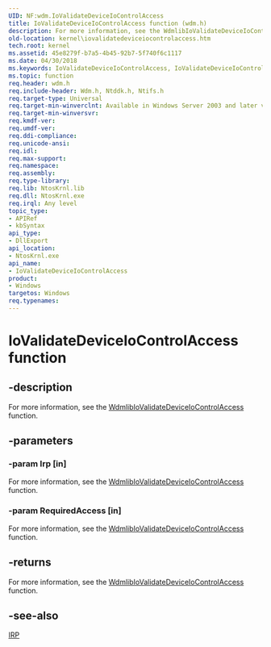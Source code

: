 ```yaml
---
UID: NF:wdm.IoValidateDeviceIoControlAccess
title: IoValidateDeviceIoControlAccess function (wdm.h)
description: For more information, see the WdmlibIoValidateDeviceIoControlAccess function.
old-location: kernel\iovalidatedeviceiocontrolaccess.htm
tech.root: kernel
ms.assetid: 45e8279f-b7a5-4b45-92b7-5f740f6c1117
ms.date: 04/30/2018
ms.keywords: IoValidateDeviceIoControlAccess, IoValidateDeviceIoControlAccess routine [Kernel-Mode Driver Architecture], k104_724cb845-fabf-4b5a-8712-901829f1f79d.xml, kernel.iovalidatedeviceiocontrolaccess, wdm/IoValidateDeviceIoControlAccess
ms.topic: function
req.header: wdm.h
req.include-header: Wdm.h, Ntddk.h, Ntifs.h
req.target-type: Universal
req.target-min-winverclnt: Available in Windows Server 2003 and later versions of Windows. Drivers that must also work for Windows 2000 and Windows XP can instead link to Wdmsec.lib to use this routine. (The Wdmsec.lib library first shipped with the Windows XP Service Pack 1 [SP1] and Windows Server 2003 editions of the Driver Development Kit [DDK] and now ships with the Windows Driver Kit [WDK].)
req.target-min-winversvr: 
req.kmdf-ver: 
req.umdf-ver: 
req.ddi-compliance: 
req.unicode-ansi: 
req.idl: 
req.max-support: 
req.namespace: 
req.assembly: 
req.type-library: 
req.lib: NtosKrnl.lib
req.dll: NtosKrnl.exe
req.irql: Any level
topic_type:
- APIRef
- kbSyntax
api_type:
- DllExport
api_location:
- NtosKrnl.exe
api_name:
- IoValidateDeviceIoControlAccess
product:
- Windows
targetos: Windows
req.typenames: 
---
```


# IoValidateDeviceIoControlAccess function


## -description


For more information, see  the <a href="https://msdn.microsoft.com/F986A431-A70D-4488-A792-F37128902C7E">WdmlibIoValidateDeviceIoControlAccess</a> function.


## -parameters




### -param Irp [in]

For more information, see  the <a href="https://msdn.microsoft.com/F986A431-A70D-4488-A792-F37128902C7E">WdmlibIoValidateDeviceIoControlAccess</a> function.


### -param RequiredAccess [in]

For more information, see  the <a href="https://msdn.microsoft.com/F986A431-A70D-4488-A792-F37128902C7E">WdmlibIoValidateDeviceIoControlAccess</a> function.


## -returns



For more information, see  the <a href="https://msdn.microsoft.com/F986A431-A70D-4488-A792-F37128902C7E">WdmlibIoValidateDeviceIoControlAccess</a> function.




## -see-also




<a href="https://msdn.microsoft.com/library/windows/hardware/ff550694">IRP</a>
 

 

